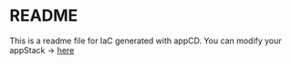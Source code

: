 # README
This is a readme file for IaC generated with appCD.
You can modify your appStack -> [here](http://cloud.stackgen.com/appstacks/04c4be2c-cdfb-41ea-9e6d-c4872707a230)
